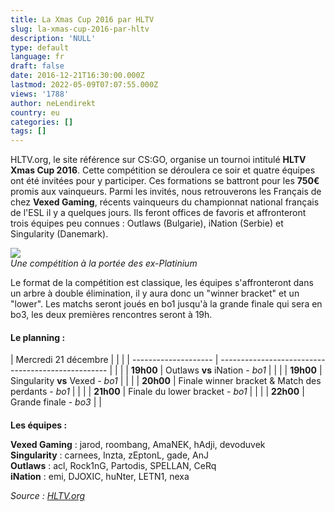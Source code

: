```yaml
---
title: La Xmas Cup 2016 par HLTV
slug: la-xmas-cup-2016-par-hltv
description: 'NULL'
type: default
language: fr
draft: false
date: 2016-12-21T16:30:00.000Z
lastmod: 2022-05-09T07:07:55.000Z
views: '1788'
author: neLendirekt
country: eu
categories: []
tags: []
---
```

HLTV.org, le site référence sur CS:GO, organise un tournoi intitulé **HLTV Xmas Cup 2016**. Cette compétition se déroulera ce soir et quatre équipes ont été invitées pour y participer. Ces formations se battront pour les **750€** promis aux vainqueurs. Parmi les invités, nous retrouverons les Français de chez **Vexed Gaming**, récents vainqueurs du championnat national français de l'ESL il y a quelques jours. Ils feront offices de favoris et affronteront trois équipes peu connues : Outlaws (Bulgarie), iNation (Serbie) et Singularity (Danemark).

![](/storage/images/585aa9b62cbf4_14776633885997jpeg.jpeg)  
_Une compétition à la portée des ex-Platinium_

Le format de la compétition est classique, les équipes s'affronteront dans un arbre à double élimination, il y aura donc un "winner bracket" et un "lower". Les matchs seront joués en bo1 jusqu'à la grande finale qui sera en bo3, les deux premières rencontres seront à 19h.

#### Le planning :

| Mercredi 21 décembre |                                                    |  |
| -------------------- | -------------------------------------------------- |  |
| |  **19h00**         | Outlaws **vs** iNation _\- bo1_                    |  |
| |  **19h00**         | Singularity **vs** Vexed _\- bo1_                  |  |
| |  **20h00**         | Finale winner bracket & Match des perdants - _bo1_ |  |
| |  **21h00**         | Finale du lower bracket - _bo1_                    |  |
| |  **22h00**         | Grande finale - _bo3_                              |  |

####    
**Les équipes :**

**Vexed Gaming** : jarod, roombang, AmaNEK, hAdji, devoduvek  
**Singularity** : carnees, Inzta, zEptonL, gade, AnJ  
**Outlaws** : acl, Rock1nG, Partodis, SPELLAN, CeRq  
**iNation** : emi, DJOXIC, huNter, LETN1, nexa

_Source : [HLTV.org](http://www.hltv.org/news/19541-hltvorg-to-host-xmas-cup-2016)_
